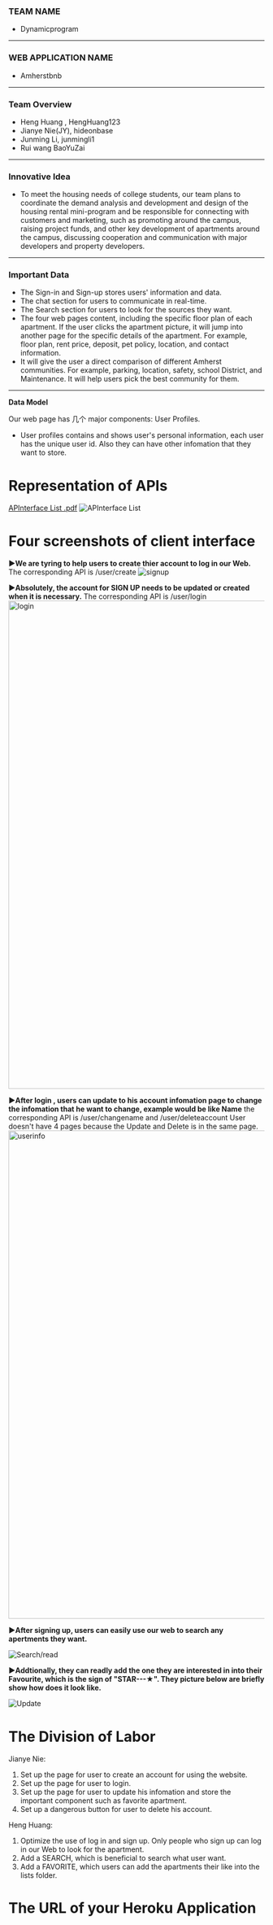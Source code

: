 ### TEAM NAME
* Dynamicprogram
---
### WEB APPLICATION NAME
* Amherstbnb
---
### Team Overview
* Heng Huang , HengHuang123
* Jianye Nie(JY), hideonbase
* Junming Li, junmingli1
* Rui wang BaoYuZai
---
### Innovative Idea
* To meet the housing needs of college students, our team plans to coordinate the demand analysis and development and design of the housing rental mini-program and be responsible for connecting with customers and marketing, such as promoting around the campus, raising project funds, and other key development of apartments around the campus, discussing cooperation and communication with major developers and property developers.
---
### Important Data
* The Sign-in and Sign-up stores users' information and data.
* The chat section for users to communicate in real-time.
* The Search section for users to look for the sources they want.
* The four web pages content, including the specific floor plan of each apartment. If the user clicks the apartment picture, it will jump into another page for the specific details of the apartment. For example, floor plan, rent price, deposit, pet policy, location, and contact information.
* It will give the user a direct comparison of different Amherst communities. For example, parking, location, safety, school District, and Maintenance. It will help users pick the best community for them.
---

**Data Model**

Our web page has 几个 major components: User Profiles. 

*  User profiles contains and shows user's personal information, each user has the unique user id. Also they can have other infomation that they want to store.


# Representation of APIs 
[APInterface List .pdf](https://github.com/326-queue/project/files/8491579/APInterface.List.pdf) 
![APInterface List ](https://user-images.githubusercontent.com/73546677/163459205-c8278c33-81e1-4bc7-8d6b-cba4d572c75f.JPG)


# Four screenshots of client interface 

**►We are tyring to help users to create thier account to log in our Web.**
The corresponding API is /user/create
![signup](https://user-images.githubusercontent.com/90345005/163463073-2d8b09ad-a05e-46ad-912b-9d8846943bcb.jpg)

**►Absolutely, the account for SIGN UP needs to be updated or created when it is necessary.**
The corresponding API is /user/login
<img width="960" alt="login" src="https://user-images.githubusercontent.com/90345005/163463114-66e23937-e8a3-4a4b-b640-50bf8d12082c.png">

**►After login , users can update to his account infomation page to change the infomation that he want to change, example would be like Name**
the corresponding API is /user/changename and /user/deleteaccount
User doesn't have 4 pages because the Update and Delete is in the same page.
<img width="960" alt="userinfo" src="https://user-images.githubusercontent.com/90345005/163463172-fdf34758-b31e-42e1-a8e0-97b7b6d2131a.png">

**►After signing up, users can easily use our web to search any apertments they want.**

![Search/read](https://user-images.githubusercontent.com/73546677/163453780-90c1a14c-b89d-4c88-8931-df055e4855da.png)

**►Addtionally, they can readly add the one they are interested in into their Favourite, which is the sign of "STAR---★". They picture below are briefly show how does it look like.**

![Update](https://user-images.githubusercontent.com/73546677/163453784-84db3c39-dd49-45b1-b6a1-31aa6043dd8f.png)

# The Division of Labor

Jianye Nie:
1. Set up the page for user to create an account for using the website.
2. Set up the page for user to login.
3. Set up the page for user to update his infomation and store the important component such as favorite apartment.
4. Set up a dangerous button for user to delete his account.

Heng Huang: 
1. Optimize the use of log in and sign up. Only people who sign up can log in our Web to look for the apartment. 
2. Add a SEARCH, which is beneficial to search what user want.
3. Add a FAVORITE, which users can add the apartments their like into the lists folder.

# The URL of your Heroku Application



